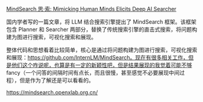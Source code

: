 [MindSearch 思·索: Mimicking Human Minds Elicits Deep AI Searcher](https://arxiv.org/pdf/2407.20183v1)

国内学者写的一篇文章，将 LLM 结合搜索引擎提出了 MindSearch 框架。该框架包含 Planner 和 Searcher 两部分，替换了传统搜索引擎的直击式搜索，将问题构建为图进行搜索，可视化搜索和展现。

整体代码和思想看着比较简单，核心是通过将问题构建为图进行搜索，可视化搜索和展现：https://github.com/InternLM/MindSearch。现在有很多相关工作，但是他们这个咋说呢，也算是有一定的新颖性吧，但是结果展现的我觉着可能不够 fancy（一个问答的间隔时间有点长，而且很慢，甚至感觉不必要展现中间过程），但是作为了解还是可以看看的。

https://mindsearch.openxlab.org.cn/